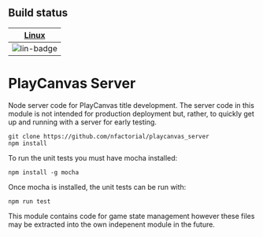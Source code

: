 ## Build status

| [Linux][lin-link] |
| :---------------: |
| ![lin-badge]      |

[lin-badge]: https://travis-ci.org/nfactorial/playcanvas_server_.svg?branch=master "Travis build status"
[lin-link]:  https://travis-ci.org/nfactorial/playcanvas_server "Travis build status"

PlayCanvas Server
=================
Node server code for PlayCanvas title development.
The server code in this module is not intended for production
deployment but, rather, to quickly get up and running with a server
for early testing.

```
git clone https://github.com/nfactorial/playcanvas_server
npm install
```

To run the unit tests you must have mocha installed:

```
npm install -g mocha
```

Once mocha is installed, the unit tests can be run with:

```
npm run test
```

This module contains code for game state management however these
files may be extracted into the own indepenent module in the future.

